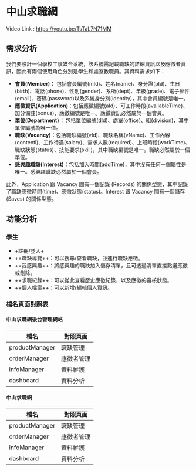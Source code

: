 # 中山求職網

Video Link : https://youtu.be/TsTaL7N71MM

## 需求分析
我們要設計一個學校工讀媒合系統，該系統需記載職缺的詳細資訊以及應徵者資訊，因此有兩個使用角色分別是學生和處室教職員。其資料需求如下：
- **會員(Member)**： 包括會員編號(mId)、姓名(name)、身分證(pId)、生日(birth)、電話(phone)、性別(gender)、系所(dept)、年級(grade)、電子郵件(email)、密碼(password)以及系統身分別(identity)，其中會員編號是唯一。
- **應徵資訊(Application)**：包括應徵編號(aId)、可工作時段(availableTime)、加分備註(bonus)，應徵編號是唯一。應徵資訊必然屬於一個會員。
- **單位(Department)** ：包括單位編號(dId)、處室(office)、組(division)，其中單位編號為唯一值。
- **職缺(Vacancy)**：包括職缺編號(vId)、職缺名稱(vName)、工作內容(contentl)、工作待遇(salary)、需求人數(required)、上班時段(workTime)、職缺狀態(status)、技能要求(skill)，其中職缺編號是唯一。職缺必然屬於一個單位。
- **感興趣職缺(Interest)**：包括加入時間(addTime)，其中沒有任何一個屬性是唯一。感興趣職缺必然屬於一個會員。

此外，Application 跟 Vacancy 間有一個記錄 (Records) 的關係型態，其中記錄了職缺應徵時間(time)、應徵狀態(status)。Interest 跟 Vacancy 間有一個儲存 (Saves) 的關係型態。



## 功能分析

### 學生
- +註冊/登入+
- ++職缺導覽++：可以搜尋/查看職缺，並進行職缺應徵。
- ++我感興趣++：將感興趣的職缺加入儲存清單，且可透過清單直接點選應徵或刪除。
- ++求職紀錄++：可以從此查看歷史應徵紀錄，以及應徵的審核狀態。
- ++個人檔案++：可以新增/編輯個人資訊。



### 檔名頁面對照表
#### 中山求職網後台管理網站
檔名 | 對照頁面 |
--- | --- |
productManager | 職缺管理 |
orderManager | 應徵者管理 |
infoManager | 資料維護 |
dashboard | 資料分析 |

#### 中山求職網
檔名 | 對照頁面 |
--- | --- |
productManager | 職缺管理 |
orderManager | 應徵者管理 |
infoManager | 資料維護 |
dashboard | 資料分析 |
